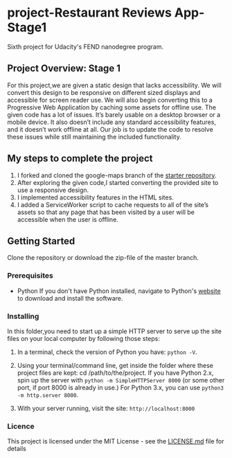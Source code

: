 # project-Restaurant Reviews App-Stage1

Sixth project for Udacity's FEND nanodegree program.


## Project Overview: Stage 1

For this project,we are given a static design that lacks accessibility. We will convert this design to be responsive on different sized displays and accessible for screen reader use. We will also begin converting this to a Progressive Web Application by caching some assets for offline use.
The given code has a lot of issues. It’s barely usable on a desktop browser or a mobile device. It also doesn’t include any standard accessibility features, and it doesn’t work offline at all. Our job is to update the code to resolve these issues while still maintaining the included functionality. 


## My steps to complete the project

1. I forked and cloned the google-maps branch of the [starter repository](https://github.com/udacity/mws-restaurant-stage-1).
2. After exploring the given code,I started converting the provided site to use a responsive design.
3. I implemented accessibility features in the HTML sites.
4. I added a ServiceWorker script to cache requests to all of the site’s assets so that any page that has been visited by a user will be accessible when the user is offline.

## Getting Started

 Clone the repository or download the zip-file of the master branch.

### Prerequisites
* Python
If you don't have Python installed, navigate to Python's [website](https://www.python.org/) to download and install the software.

### Installing
  In this folder,you need to start up a simple HTTP server to serve up the site files on your local computer by following those steps: 

1. In a terminal, check the version of Python you have: `python -V`. 

2. Using your terminal/command line, get inside the folder where these project files are kept: cd /path/to/the/project.
If you have Python 2.x, spin up the server with `python -m SimpleHTTPServer 8000` (or some other port, if port 8000 is already in use.) For Python 3.x, you can use `python3 -m http.server 8000`. 

3. With your server running, visit the site: `http://localhost:8000`







### Licence
This project is licensed under the MIT License - see the [LICENSE.md](LICENSE.md) file for details




